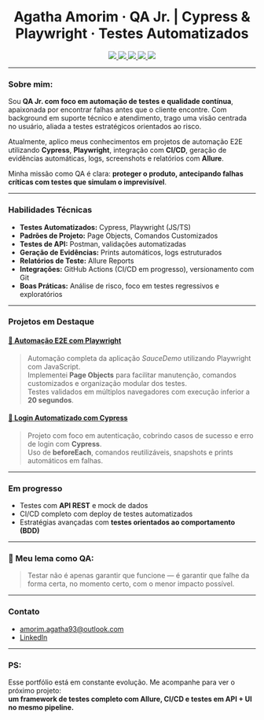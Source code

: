 <h1 align="center">Agatha Amorim · QA Jr. | Cypress & Playwright · Testes Automatizados</h1>

<p align="center">
  <a href="https://docs.cypress.io/">
    <img src="https://img.shields.io/badge/Testes-Cypress-17202C?style=for-the-badge&logo=cypress" />
  </a>
  <a href="https://playwright.dev/">
    <img src="https://img.shields.io/badge/Testes-Playwright-2EAD33?style=for-the-badge&logo=playwright" />
  </a>
  <a href="https://www.postman.com/">
    <img src="https://img.shields.io/badge/API%20Testing-Postman-FF6C37?style=for-the-badge&logo=postman" />
  </a>
  <a href="https://docs.github.com/en/actions">
    <img src="https://img.shields.io/badge/CI%2FCD-GitHub%20Actions-2088FF?style=for-the-badge&logo=githubactions" />
  </a>
  <a href="https://docs.qameta.io/allure/">
    <img src="https://img.shields.io/badge/Relatórios-Allure-4B0082?style=for-the-badge" />
  </a>
</p>

---

###  Sobre mim:

Sou **QA Jr. com foco em automação de testes e qualidade contínua**, apaixonada por encontrar falhas antes que o cliente encontre. Com background em suporte técnico e atendimento, trago uma visão centrada no usuário, aliada a testes estratégicos orientados ao risco.

Atualmente, aplico meus conhecimentos em projetos de automação E2E utilizando **Cypress**, **Playwright**, integração com **CI/CD**, geração de evidências automáticas, logs, screenshots e relatórios com **Allure**.

Minha missão como QA é clara: **proteger o produto, antecipando falhas críticas com testes que simulam o imprevisível**.

---

###  Habilidades Técnicas

- **Testes Automatizados:** Cypress, Playwright (JS/TS)
- **Padrões de Projeto:** Page Objects, Comandos Customizados
- **Testes de API:** Postman, validações automatizadas
- **Geração de Evidências:** Prints automáticos, logs estruturados
- **Relatórios de Teste:** Allure Reports
- **Integrações:** GitHub Actions (CI/CD em progresso), versionamento com Git
- **Boas Práticas:** Análise de risco, foco em testes regressivos e exploratórios

---

###  Projetos em Destaque

#### [📂 Automação E2E com Playwright](https://github.com/AgathaAmorimHC/qa-e2e-playwright-saucedemo)
> Automação completa da aplicação *SauceDemo* utilizando Playwright com JavaScript.  
> Implementei **Page Objects** para facilitar manutenção, comandos customizados e organização modular dos testes.  
> Testes validados em múltiplos navegadores com execução inferior a **20 segundos**.

#### [📂 Login Automatizado com Cypress](https://github.com/AgathaAmorimHC/teste-automacao-cypress-login)
> Projeto com foco em autenticação, cobrindo casos de sucesso e erro de login com **Cypress**.  
> Uso de **beforeEach**, comandos reutilizáveis, snapshots e prints automáticos em falhas.

---

###  Em progresso

- Testes com **API REST** e mock de dados
- CI/CD completo com deploy de testes automatizados
- Estratégias avançadas com **testes orientados ao comportamento (BDD)**

---

### 🐞 Meu lema como QA:

> Testar não é apenas garantir que funcione — é garantir que falhe da forma certa, no momento certo, com o menor impacto possível.

---

###  Contato

-  [amorim.agatha93@outlook.com](mailto:amorim.agatha93@outlook.com)  
-  [LinkedIn](https://www.linkedin.com/in/agathasiqueiradeamorim/)

---

###  PS:

Esse portfólio está em constante evolução. Me acompanhe para ver o próximo projeto:  
**um framework de testes completo com Allure, CI/CD e testes em API + UI no mesmo pipeline.**
